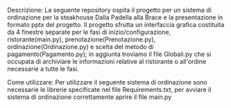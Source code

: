 Descrizione:
La seguente repository ospita il progetto per un sistema di ordinazione per la steakhouse Dalla Padella alla Brace e la presentazione in formato pptx del progetto. Il progetto sfrutta un interfaccia grafica costituita da 4 finestre separate per le fasi di inizio/configurazione, ristorante(main.py), prenotazione(Prenotazione.py), ordinazione(Ordinazione.py) e scelta del metodo di pagamento(Pagamento.py); in aggiunta troviamo il file Globali.py che si occupata di archiviare le informazioni relative al ristorante o all'ordine necessarie a tutte le fasi.

Come utilizzare:
Per utilizzare il seguente sistema di ordinazione sono necessarie le librerie specificate nel file Requirements.txt, per avviare il sistema di ordinazione correttamente aprire il file main.py
